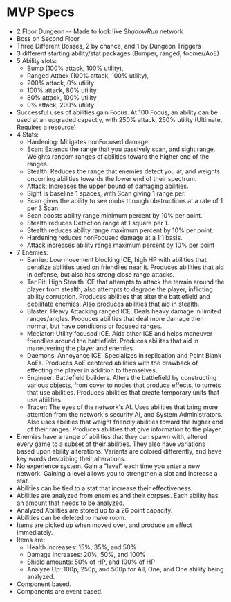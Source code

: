 MVP Specs
=========

- 2 Floor Dungeon -- Made to look like _ShadowRun_ network
- Boss on Second Floor
- Three Different Bosses, 2 by chance, and 1 by Dungeon Triggers
- 3 different starting ability/stat packages (Bumper, ranged, foomer/AoE)
- 5 Ability slots:
  - Bump (100% attack, 100% utility),
  - Ranged Attack (100% attack, 100% utility),
  - 200% attack, 0% utility
  - 100% attack, 80% utility
  - 80% attack, 100% utility
  - 0% attack, 200% utility
- Successful uses of abilities gain Focus. At 100 Focus, an ability can be used at an upgraded capactiy, with 250% attack, 250% utility (Ultimate, Requires a resource)
- 4 Stats:
  - Hardening: Mitigates nonFocused damage.
  - Scan: Extends the range that you passively scan, and sight range. Weights random ranges of abilities toward the higher end of the ranges.
  - Stealth: Reduces the range that enemies detect you at, and weights oncoming abilities towards the lower end of their spectrum.
  - Attack: Increases the upper bound of damaging abilities.
  - Sight is baseline 1  spaces, with Scan giving 1 range per.
  - Scan gives the ability to see mobs through obstructions at a rate of 1 per 3 Scan.
  - Scan boosts ability range minimum percent by 10% per point.
  - Stealth reduces Detection range at 1 square per 1.
  - Stealth reduces ability range maximum percent by 10% per point.
  - Hardening reduces nonFocused damage at a 1:1 basis.
  - Attack increases ability range maximum percent by 10% per point
- 7 Enemies:
  - Barrier: Low movement blocking ICE, high HP with abilities that penalize abilities used on friendlies near it. Produces abilities that aid in defense, but also has strong close range attacks.
  - Tar Pit: High Stealth ICE that attempts to attack the terrain around the player from stealth, also attempts to degrade the player, inflicting ability corruption. Produces abilities that alter the battlefield and debilitate enemies. Also produces abilities that aid in stealth.
  - Blaster: Heavy Attacking ranged ICE. Deals heavy damage in limited ranges/angles. Produces abilities that deal more damage then normal, but have conditions or focused ranges.
  - Mediator: Utility focused ICE. Aids other ICE and helps maneuver friendlies around the battlefield. Produces abilites that aid in maneuvering the player and enemies.
  - Daemons: Annoyance ICE. Specializes in replication and Point Blank AoEs. Produces AoE centered abilities with the drawback of effecting the player in addition to themselves.
  - Engineer: Battlefield builders. Alters the battlefield by constructing various objects, from cover to nodes that produce effects, to turrets that use abilities. Produces abilities that create temporary units that use abilities.
  - Tracer: The eyes of the network's AI. Uses abilities that bring more attention from the network's security AI, and System Administrators. Also uses abilities that weight friendly abilities toward the higher end of their ranges. Produces abilities that give information to the player.
- Enemies have a range of abilities that they can spawn with, altered every game to a subset of their abilities. They also have variations based upon ability alterations. Variants are colored differently, and have key words describing their alterations.
- No experience system. Gain a "level" each time you enter a new network. Gaining a level allows you to strengthen a slot and increase a stat.
- Abilities can be tied to a stat that increase their effectiveness.
- Abilities are analyzed from enemies and their corpses. Each ability has an amount that needs to be analyzed.
- Analyzed Abilities are stored up to a 26 point capacity.
- Abilities can be deleted to make room.
- Items are picked up when moved over, and produce an effect immediately.
- Items are:
  - Health increases: 15%, 35%, and 50%
  - Damage increases: 20%, 50%, and 100%
  - Shield amounts: 50% of HP, and 100% of HP
  - Analyze Up: 100p, 250p, and 500p for All, One, and One ability being analyzed.
- Component based.
- Components are event based.
